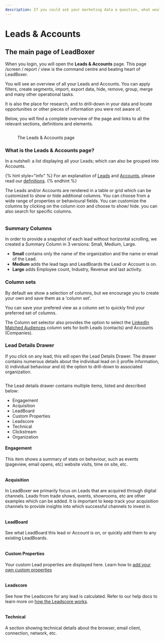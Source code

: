 ```yaml
---
description: If you could ask your marketing data a question, what would it be?
---
```


# Leads & Accounts

## The main page of LeadBoxer

When you login, you will open the **Leads & Accounts** page. This page /screen / report / view is the command centre and beating heart of LeadBoxer.&#x20;

You will see an overview of all your Leads and Accounts. You can apply filters, create segments, import, export data, hide, remove, group, merge and many other operational tasks.&#x20;

It is also the place for research, and to drill-down in your data and locate opportunities or other pieces of information you were not aware of.&#x20;

Below, you will find a complete overview of the page and links to all the relevant sections, definitions and elements.

<figure><img src="../.gitbook/assets/LeadBoxer-leads-accounts-clean (1).png" alt=""><figcaption><p>The Leads &#x26; Accounts page </p></figcaption></figure>

### What is the Leads & Accounts page?

In a nutshell: a list displaying all your Leads; which can also be grouped into Accounts.

{% hint style="info" %}
For an explanation of [Leads](definitions.md#what-are-leads) and [Accounts](definitions.md#what-are-accounts), please read our [definitions](definitions.md).
{% endhint %}

The Leads and/or Accounts are rendered in a table or grid which can be customized to show or hide additional columns. You can choose from a wide range of properties or behavioural fields. You can customize the columns by clicking on the column icon and  choose to show/ hide. you can also search for specific columns.

<figure><img src="../.gitbook/assets/LeadBoxer_App (2) (1).png" alt=""><figcaption></figcaption></figure>

### Summary Columns

In order to provide a snapshot of each lead without horizontal scrolling, we created a Summary Column in 3 versions: Small, Medium, Large.

* **Small** contains only the name of the organization and the name or email of the Lead.
* **Medium** adds the lead tags and LeadBoards the Lead or Account is on.
* **Large** adds Employee count, Industry, Revenue and last activity.

### Column sets

By default we show a selection of columns, but we encourage you to create your own and save them as a 'column set'.

You can save your prefered view as a column set to quickly find your preferred set of columns.

The Column set selector also provides the option to select the [LinkedIn Matched Audiences](elements/import-and-export/linkedin-matched-audiences-export.md) column sets for both Leads (contacts) and Accounts (Companies).

### Lead Details Drawer

If you click on any lead, this will open the Lead Details Drawer. The drawer contains numerous details about the individual lead on i) profile information, ii) individual behaviour and iii) the option to drill-down to associated organization.

<figure><img src="../.gitbook/assets/LeadBoxer-leads-accounts-lead-account-drawer.png" alt=""><figcaption></figcaption></figure>

The Lead details drawer contains multiple items, listed and described below:

* Engagement
* Acquisition
* LeadBoard
* Custom Properties
* Leadscore
* Technical
* Clickstream
* Organization

#### Engagement

This item shows a summary of stats on  behaviour, such as events (pageview, email opens, etc) website visits, time on site, etc.

<figure><img src="../.gitbook/assets/LeadBoxer_App (6) (1).png" alt=""><figcaption></figcaption></figure>

#### Acquisition

In LeadBoxer we primarily focus on Leads that are acquired through digital channels. Leads from trade shows, events, showrooms, etc are other examples which can be added. It is important to keep track your acquisition channels to provide insights into which successful channels to invest in.

<figure><img src="../.gitbook/assets/LeadBoxer_App (8).png" alt=""><figcaption></figcaption></figure>

#### LeadBoard

See what LeadBoard this lead or Account is on, or quickly add them to any existing LeadBoards.

<figure><img src="../.gitbook/assets/LeadBoxer_App (2) (1) (2).png" alt=""><figcaption></figcaption></figure>

#### Custom Properties

Your custom Lead properties are displayed here. Learn how to [add your own custom properties](projects.md#custom-properties)&#x20;

<figure><img src="../.gitbook/assets/LeadBoxer_App (4).png" alt=""><figcaption></figcaption></figure>

#### Leadscore

See how the Leadscore for any lead is calculated. Refer to our help docs to learn more on [how the Leadscore works](projects.md#leadscore).&#x20;

<figure><img src="../.gitbook/assets/LeadBoxer_App (9) (1).png" alt=""><figcaption></figcaption></figure>

#### Technical

A section showing technical details about the browser, email client, connection, network, etc.

<figure><img src="../.gitbook/assets/LeadBoxer_App (5).png" alt=""><figcaption></figcaption></figure>

##
